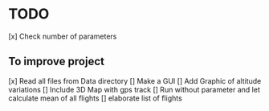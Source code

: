 # TODO

[x] Check number of parameters

## To improve project

[x] Read all files from Data directory
[] Make a GUI
[] Add Graphic of altitude variations
[] Include 3D Map with gps track
[] Run without parameter and let calculate mean of all flights
    [] elaborate list of flights
